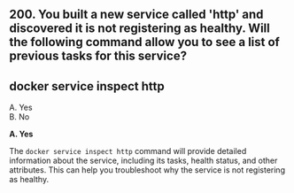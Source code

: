 ## 200. You built a new service called 'http' and discovered it is not registering as healthy. Will the following command allow you to see a list of previous tasks for this service?
## docker service inspect http
A. Yes  
B. No  

**A. Yes**

The `docker service inspect http` command will provide detailed information about the service, including its tasks, health status, and other attributes. This can help you troubleshoot why the service is not registering as healthy.
